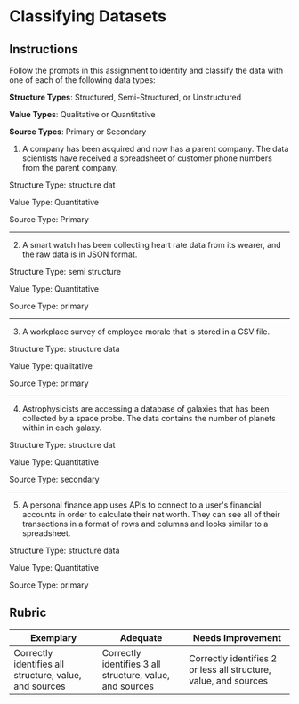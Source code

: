 # Classifying Datasets

## Instructions

Follow the prompts in this assignment to identify and classify the data with one of each of the following data types:

**Structure Types**: Structured, Semi-Structured, or Unstructured

**Value Types**: Qualitative or Quantitative 

**Source Types**: Primary or Secondary

1. A company has been acquired and now has a parent company. The data scientists have received a spreadsheet of customer phone numbers from the parent company. 

Structure Type: structure dat

Value Type: Quantitative 

Source Type: Primary 

---

2. A smart watch has been collecting heart rate data from its wearer, and the raw data is in JSON format.

Structure Type: semi structure 

Value Type: Quantitative 

Source Type: primary 

---

3. A workplace survey of employee morale that is stored in a CSV file. 

Structure Type: structure data

Value Type: qualitative 

Source Type: primary 

---

4. Astrophysicists are accessing a database of galaxies that has been collected by a space probe. The data contains the number of planets within in each galaxy.

Structure Type: structure dat

Value Type: Quantitative 

Source Type: secondary 

---

5. A personal finance app uses APIs to connect to a user's financial accounts in order to calculate their net worth. They can see all of their transactions in a format of rows and columns and looks similar to a spreadsheet.

Structure Type: structure data

Value Type: Quantitative 

Source Type: primary 

## Rubric

Exemplary | Adequate | Needs Improvement
--- | --- | -- |
Correctly identifies all structure, value, and sources |Correctly identifies 3 all structure, value, and sources|Correctly identifies 2 or less all structure, value, and sources|